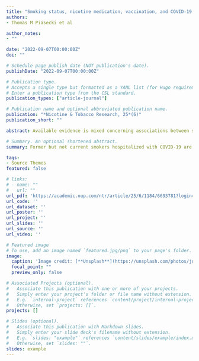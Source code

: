 ```yaml
---
title: "Smoking status, nicotine medication, vaccination, and COVID-19 hospital outcomes: Findings from the COVID EHR Cohort at the University of Wisconsin (CEC-UW) study"
authors:
- Thomas M Piasecki et al

author_notes:
- ""

date: "2022-09-07T00:00:00Z"
doi: ""

# Schedule page publish date (NOT publication's date).
publishDate: "2022-09-07T00:00:00Z"

# Publication type.
# Accepts a single type but formatted as a YAML list (for Hugo requirements).
# Enter a publication type from the CSL standard.
publication_types: ["article-journal"]

# Publication name and optional abbreviated publication name.
publication: "*Nicotine & Tobacco Research, 25*(6)"
publication_short: ""

abstract: Available evidence is mixed concerning associations between smoking status and COVID-19 clinical outcomes. Effects of nicotine replacement therapy (NRT) and vaccination status on COVID-19 outcomes in smokers are unknown.

# Summary. An optional shortened abstract.
summary: Former but not current smokers hospitalized with COVID-19 are at higher risk for severe outcomes. SARS-CoV-2 vaccination is associated with better hospital outcomes in COVID-19 patients, especially current and former smokers. NRT during COVID-19 hospitalization may reduce mortality for current smokers.

tags:
- Source Themes
featured: false

# links:
# - name: ""
#   url: ""
url_pdf: 'https://academic.oup.com/ntr/article/25/6/1184/6693781?login=false'
url_code: ''
url_dataset: ''
url_poster: ''
url_project: ''
url_slides: ''
url_source: ''
url_video: ''

# Featured image
# To use, add an image named `featured.jpg/png` to your page's folder. 
image:
  caption: 'Image credit: [**Unsplash**](https://unsplash.com/photos/jdD8gXaTZsc)'
  focal_point: ""
  preview_only: false

# Associated Projects (optional).
#   Associate this publication with one or more of your projects.
#   Simply enter your project's folder or file name without extension.
#   E.g. `internal-project` references `content/project/internal-project/index.md`.
#   Otherwise, set `projects: []`.
projects: []

# Slides (optional).
#   Associate this publication with Markdown slides.
#   Simply enter your slide deck's filename without extension.
#   E.g. `slides: "example"` references `content/slides/example/index.md`.
#   Otherwise, set `slides: ""`.
slides: example
---
```


